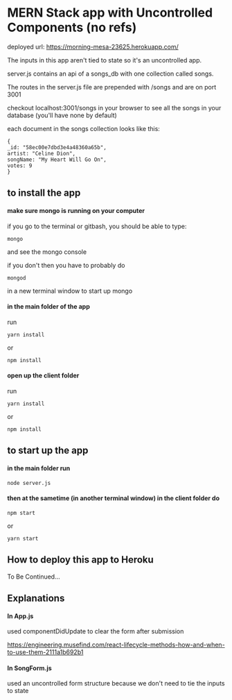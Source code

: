 # MERN Stack app with Uncontrolled Components (no refs)

deployed url: https://morning-mesa-23625.herokuapp.com/

The inputs in this app aren't tied to state so it's an uncontrolled app.

server.js contains an api of a songs_db with one collection called songs.

The routes in the server.js file are prepended with /songs and are on port 3001

checkout localhost:3001/songs in your browser to see all the songs in your database (you'll have none by default)

each document in the songs collection looks like this: 

```
{
_id: "58ec00e7dbd3e4a48360a65b",
artist: "Celine Dion",
songName: "My Heart Will Go On",
votes: 9
}
```

## to install the app

#### make sure mongo is running on your computer

if you go to the terminal or gitbash, you should be able to type:

```
mongo 
```

and see the mongo console

if you don't then you have to probably do 

```
mongod 
```

in a new terminal window to start up mongo

#### in the main folder of the app 

run

```
yarn install 
```

or 

```
npm install
```

#### open up the client folder

run 

```
yarn install
```

or 

```
npm install
```

## to start up the app

#### in the main folder run

```
node server.js
```

#### then at the sametime (in another terminal window) in the client folder do

```
npm start
```

or 

```
yarn start
```

## How to deploy this app to Heroku

To Be Continued... 

## Explanations 

#### In App.js

used componentDidUpdate to clear the form after submission

https://engineering.musefind.com/react-lifecycle-methods-how-and-when-to-use-them-2111a1b692b1

#### In SongForm.js

used an uncontrolled form structure because we don't need to tie the inputs to state
